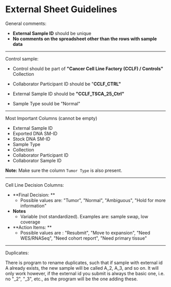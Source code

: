 # External Sheet Guidelines

General comments:

* **External Sample ID** should be unique
* **No comments on the spreadsheet other than the rows with sample data**

---
Control sample:

* Control should be part of **"Cancer Cell Line Factory \(CCLF\) / Controls"** Collection

* Collaborator Participant ID should be "**CCLF\_CTRL"**

* External Sample ID should be **"CCLF\_TSCA\_25\_Ctrl"**

* Sample Type sould be "Normal"
---
Most Important Columns (cannot be empty)

* External Sample ID
* Exported DNA SM-ID
* Stock DNA SM-ID
* Sample Type
* Collection
* Collaborator Participant ID
* Collaborator Sample ID

__Note:__ Make sure the column `Tumor Type` is also present.

---
Cell Line Decision Columns:

* **Final Decision: **
  * Possible values are: "Tumor", "Normal", "Ambiguous", "Hold for more information"
* **Notes**
  * Variable \(not standardized\). Examples are: sample swap, low coverage
* **Action Items: **
  * Possible values are : "Resubmit", "Move to expansion", "Need WES/RNASeq", "Need cohort report", "Need primary tissue"

---
Duplicates:

There is program to rename duplicates, such that if sample with external id A already exists, the new sample will be called A_2, A_3, and so on.
It will only work however, if the external id you submit is always the basic one, i.e. no "_2", "_3", etc., as the program will be the one adding these.